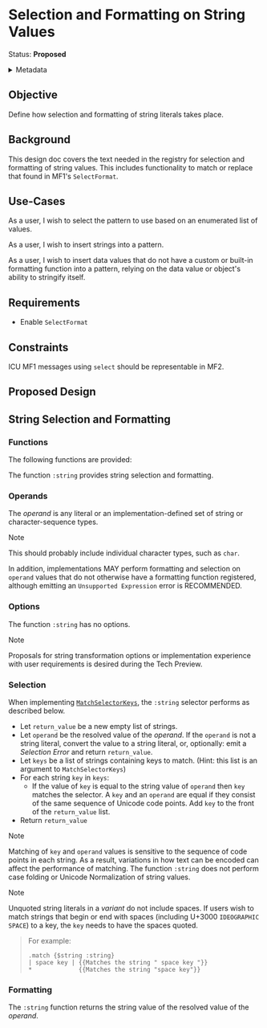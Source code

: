 # Selection and Formatting on String Values

Status: **Proposed**

<details>
	<summary>Metadata</summary>
	<dl>
		<dt>Contributors</dt>
		<dd>@aphillips</dd>
		<dt>First proposed</dt>
		<dd>2024-02-16</dd>
		<dt>Pull Request</dt>
		<dd><a href="https://github.com/unicode-org/message-format-wg/pull/660">#660</a></dd>
	</dl>
</details>

## Objective

Define how selection and formatting of string literals takes place.

## Background

This design doc covers the text needed in the registry for selection and formatting of
string values.
This includes functionality to match or replace that found in MF1's `SelectFormat`.

## Use-Cases

As a user, I wish to select the pattern to use based on an enumerated list of values.

As a user, I wish to insert strings into a pattern.

As a user, I wish to insert data values that do not have a custom or built-in formatting
function into a pattern, relying on the data value or object's ability to stringify itself.


## Requirements

- Enable `SelectFormat`

## Constraints

ICU MF1 messages using `select` should be representable in MF2.

## Proposed Design

## String Selection and Formatting

### Functions

The following functions are provided:

The function `:string` provides string selection and formatting.

### Operands

The _operand_ is any literal or an implementation-defined set of string or
character-sequence types.

> [!NOTE]
> This should probably include individual character types, such as `char`.

In addition, implementations MAY perform formatting and selection on 
`operand` values that do not otherwise have a formatting function registered, 
although emitting an `Unsupported Expression` error is RECOMMENDED.

### Options

The function `:string` has no options.

> [!NOTE]
> Proposals for string transformation options or implementation
> experience with user requirements is desired during the Tech Preview.

### Selection

When implementing [`MatchSelectorKeys`](spec/formatting.md#resolve-preferences), 
the `:string` selector performs as described below.

- Let `return_value` be a new empty list of strings.
- Let `operand` be the resolved value of the _operand_.
  If the `operand` is not a string literal, convert the value to a string literal,
  or, optionally: emit a _Selection Error_ and return `return_value`.
- Let `keys` be a list of strings containing keys to match.
  (Hint: this list is an argument to `MatchSelectorKeys`)
- For each string `key` in `keys`:
   - If the value of `key` is equal to the string value of `operand`
     then `key` matches the selector.
     A `key` and an `operand` are equal if they consist of the same
     sequence of Unicode code points.
     Add `key` to the front of the `return_value` list.
- Return `return_value`

> [!NOTE]
> Matching of `key` and `operand` values is sensitive to the sequence of code points
> in each string.
> As a result, variations in how text can be encoded can affect the performance of matching.
> The function `:string` does not perform case folding or Unicode Normalization of string values.

> [!NOTE]
> Unquoted string literals in a _variant_ do not include spaces.
> If users wish to match strings that begin or end with spaces
> (including U+3000 `IDEOGRAPHIC SPACE`)
> to a key, the `key` needs to have the spaces quoted.
> > For example:
> >```
> > .match {$string :string}
> > | space key | {{Matches the string " space key "}}
> > *             {{Matches the string "space key"}}
> >```

### Formatting

The `:string` function returns the string value of the resolved value of the _operand_.
